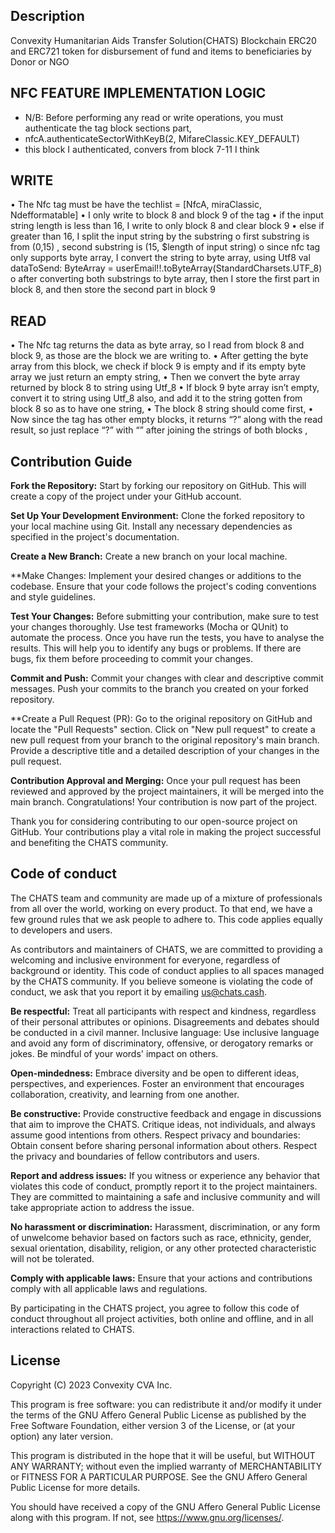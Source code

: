 
## Description
Convexity Humanitarian Aids Transfer Solution(CHATS) Blockchain ERC20 and ERC721 token for disbursement of fund and items to beneficiaries by Donor or NGO

## NFC FEATURE IMPLEMENTATION LOGIC
* N/B: Before performing any read or write operations, you must authenticate the tag block sections part, 
* nfcA.authenticateSectorWithKeyB(2, MifareClassic.KEY_DEFAULT) 
* this block I authenticated, convers from block 7-11 I think 

## WRITE
•	The Nfc tag must be have the techlist = [NfcA, miraClassic, Ndefformatable]
•	I only write to block 8 and block 9 of the tag
•	if the input string length is less than 16, I write to only block 8 and clear block 9
•	else if greater than 16, I split the input string by the substring
o	first substring is from (0,15) , second substring is (15, $length of input string)
o	since nfc tag only supports byte array, I convert the string to byte array, using Utf8
val dataToSend: ByteArray =
userEmail!!.toByteArray(StandardCharsets.UTF_8)
o	after converting both substrings to byte array, then I store the first part in block 8, and then store the second part in block 9

## READ
•	The Nfc tag returns the data as byte array, so I read from block 8 and block 9, as those are the block we are writing to.
•	After getting the byte array from this block, we check if block 9 is empty and if its empty byte array we just return an empty string,
•	Then we convert the byte array returned by block 8 to string using Utf_8
•	If block 9 byte array isn’t empty, convert it to string using Utf_8 also, and add it to the string gotten from block 8 so as to have one string,
•	The block 8 string should come first,
•	Now since the tag has other empty blocks, it returns “?” along with the read result, so just replace “?” with “” after joining the strings of both blocks ,

## Contribution Guide
**Fork the Repository:** Start by forking our repository on GitHub. This will create a copy of the project under your GitHub account.

**Set Up Your Development Environment:** Clone the forked repository to your local machine using Git. Install any necessary dependencies as specified in the project's documentation.

**Create a New Branch:** Create a new branch on your local machine.

**Make Changes: Implement your desired changes or additions to the codebase. Ensure that your code follows the project's coding conventions and style guidelines.

**Test Your Changes:** Before submitting your contribution, make sure to test your changes thoroughly. Use test frameworks (Mocha or QUnit) to automate the process. Once you have run the tests, you have to analyse the results. This will help you to identify any bugs or problems. If there are bugs, fix them before proceeding to commit your changes.

**Commit and Push:** Commit your changes with clear and descriptive commit messages. Push your commits to the branch you created on your forked repository.

**Create a Pull Request (PR): Go to the original repository on GitHub and locate the "Pull Requests" section. Click on "New pull request" to create a new pull request from your branch to the original repository's main branch. Provide a descriptive title and a detailed description of your changes in the pull request.

**Contribution Approval and Merging:** Once your pull request has been reviewed and approved by the project maintainers, it will be merged into the main branch. Congratulations! Your contribution is now part of the project.

Thank you for considering contributing to our open-source project on GitHub. Your contributions play a vital role in making the project successful and benefiting the CHATS community.

## Code of conduct
The CHATS team and community are made up of a mixture of professionals from all over the world, working on every product. To that end, we have a few ground rules that we ask people to adhere to. This code applies equally to developers and users.

As contributors and maintainers of CHATS, we are committed to providing a welcoming and inclusive environment for everyone, regardless of background or identity. This code of conduct applies to all spaces managed by the CHATS community. If you believe someone is violating the code of conduct, we ask that you report it by emailing us@chats.cash.

**Be respectful:** Treat all participants with respect and kindness, regardless of their personal attributes or opinions. Disagreements and debates should be conducted in a civil manner. Inclusive language: Use inclusive language and avoid any form of discriminatory, offensive, or derogatory remarks or jokes. Be mindful of your words' impact on others.

**Open-mindedness:** Embrace diversity and be open to different ideas, perspectives, and experiences. Foster an environment that encourages collaboration, creativity, and learning from one another.

**Be constructive:** Provide constructive feedback and engage in discussions that aim to improve the CHATS. Critique ideas, not individuals, and always assume good intentions from others. Respect privacy and boundaries: Obtain consent before sharing personal information about others. Respect the privacy and boundaries of fellow contributors and users.

**Report and address issues:** If you witness or experience any behavior that violates this code of conduct, promptly report it to the project maintainers. They are committed to maintaining a safe and inclusive community and will take appropriate action to address the issue.

**No harassment or discrimination:** Harassment, discrimination, or any form of unwelcome behavior based on factors such as race, ethnicity, gender, sexual orientation, disability, religion, or any other protected characteristic will not be tolerated.

**Comply with applicable laws:** Ensure that your actions and contributions comply with all applicable laws and regulations.

By participating in the CHATS project, you agree to follow this code of conduct throughout all project activities, both online and offline, and in all interactions related to CHATS.

## License
Copyright (C) 2023 Convexity CVA Inc.

This program is free software: you can redistribute it and/or modify it under the terms of the GNU Affero General Public License as published by the Free Software Foundation, either version 3 of the License, or (at your option) any later version.

This program is distributed in the hope that it will be useful, but WITHOUT ANY WARRANTY; without even the implied warranty of MERCHANTABILITY or FITNESS FOR A PARTICULAR PURPOSE. See the GNU Affero General Public License for more details.

You should have received a copy of the GNU Affero General Public License along with this program. If not, see https://www.gnu.org/licenses/.
